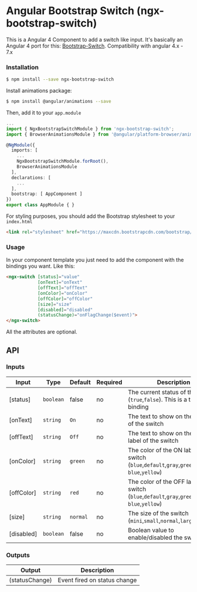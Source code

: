 # Angular Bootstrap Switch (ngx-bootstrap-switch)

This is a Angular 4 Component to add a switch like input. It's basically an Angular 4 port for this: [Bootstrap-Switch](http://www.bootstrap-switch.org/).
Compatibility with angular 4.x - 7.x

### Installation

```sh
$ npm install --save ngx-bootstrap-switch
```
Install animations package:
```sh
$ npm install @angular/animations --save
```

Then, add it to your `app.module`
```ts
...
import { NgxBootstrapSwitchModule } from 'ngx-bootstrap-switch';
import { BrowserAnimationsModule } from '@angular/platform-browser/animations';

@NgModule({
  imports: [
    ...
    NgxBootstrapSwitchModule.forRoot(),
    BrowserAnimationsModule
  ],
  declarations: [
    ...
  ],
  bootstrap: [ AppComponent ]
})
export class AppModule { }
```

For styling purposes, you should add the Bootstrap stylesheet to your `index.html`
```html
<link rel="stylesheet" href="https://maxcdn.bootstrapcdn.com/bootstrap/3.3.7/css/bootstrap.min.css">
```

### Usage
In your component template you just need to add the <ngx-switch></ngx-switch> component with the bindings you want. Like this:
```html
<ngx-switch [status]="value"
            [onText]="onText"
            [offText]="offText"
            [onColor]="onColor"
            [offColor]="offColor"
            [size]="size"
            [disabled]="disabled"
            (statusChange)="onFlagChange($event)">
</ngx-switch>
```
All the attributes are optional.

## API
### Inputs
| Input  | Type | Default | Required | Description |
| ------------- | ------------- | ------------- | ------------- | ------------- |
| [status] | `boolean` | false | no | The current status of the switch (`true`,`false`). This is a two way binding |
| [onText] | `string` |  `On` | no | The text to show on the ON label of the switch |
| [offText] | `string` | `Off` | no | The text to show on the OFF label of the switch |
| [onColor] | `string` | `green` | no | The color of the ON label of the switch (`blue`,`default`,`gray`,`green`,`red`,`sky-blue`,`yellow`) |
| [offColor] | `string` |  `red` | no | The color of the OFF label of the switch (`blue`,`default`,`gray`,`green`,`red`,`sky-blue`,`yellow`) |
| [size] | `string` | `normal` | no | The size of the switch (`mini`,`small`,`normal`,`large`) |
| [disabled] | `boolean` | false | no | Boolean value to enable/disabled the switch |

### Outputs

| Output  | Description |
| ------------- | ------------- |
| (statusChange)  | Event fired on status change |